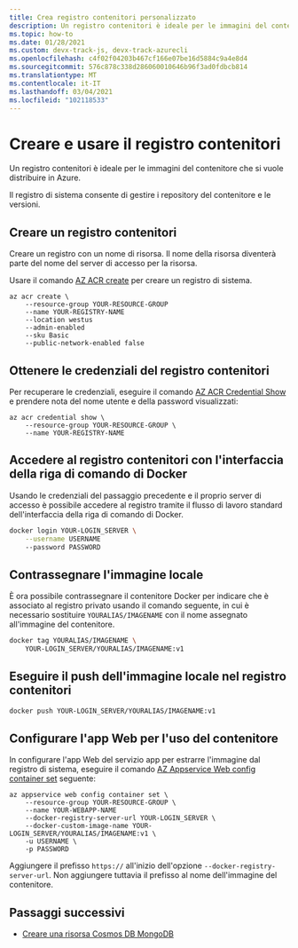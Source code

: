 ```yaml
---
title: Crea registro contenitori personalizzato
description: Un registro contenitori è ideale per le immagini del contenitore che si vuole distribuire in Azure. Il registro di sistema consente di gestire i repository del contenitore e le versioni.
ms.topic: how-to
ms.date: 01/28/2021
ms.custom: devx-track-js, devx-track-azurecli
ms.openlocfilehash: c4f02f04203b467cf166e07be16d5884c9a4e8d4
ms.sourcegitcommit: 576c878c338d286060010646b96f3ad0fdbcb814
ms.translationtype: MT
ms.contentlocale: it-IT
ms.lasthandoff: 03/04/2021
ms.locfileid: "102118533"
---
```

# <a name="create-and-use-container-registry"></a>Creare e usare il registro contenitori

Un registro contenitori è ideale per le immagini del contenitore che si vuole distribuire in Azure.

Il registro di sistema consente di gestire i repository del contenitore e le versioni.  

## <a name="create-a-container-registry"></a>Creare un registro contenitori

Creare un registro con un nome di risorsa. Il nome della risorsa diventerà parte del nome del server di accesso per la risorsa. 

Usare il comando [AZ ACR create](/cli/azure/acr#az_acr_create) per creare un registro di sistema. 

```azurecli
az acr create \
    --resource-group YOUR-RESOURCE-GROUP
    --name YOUR-REGISTRY-NAME 
    --location westus 
    --admin-enabled
    --sku Basic
    --public-network-enabled false
```

## <a name="get-container-registry-credentials"></a>Ottenere le credenziali del registro contenitori

Per recuperare le credenziali, eseguire il comando [AZ ACR Credential Show](/cli/azure/acr/credential#az_acr_credential_show) e prendere nota del nome utente e della password visualizzati:

```azurecli
az acr credential show \
    --resource-group YOUR-RESOURCE-GROUP \
    --name YOUR-REGISTRY-NAME
```

## <a name="login-to-container-registry-with-docker-cli"></a>Accedere al registro contenitori con l'interfaccia della riga di comando di Docker

Usando le credenziali del passaggio precedente e il proprio server di accesso è possibile accedere al registro tramite il flusso di lavoro standard dell'interfaccia della riga di comando di Docker.

```bash
docker login YOUR-LOGIN_SERVER \
    --username USERNAME
    --password PASSWORD
```

## <a name="tag-your-local-image"></a>Contrassegnare l'immagine locale

È ora possibile contrassegnare il contenitore Docker per indicare che è associato al registro privato usando il comando seguente, in cui è necessario sostituire `YOURALIAS/IMAGENAME` con il nome assegnato all'immagine del contenitore.

```bash
docker tag YOURALIAS/IMAGENAME \
    YOUR-LOGIN_SERVER/YOURALIAS/IMAGENAME:v1
```

## <a name="push-your-local-image-to-your-container-registry"></a>Eseguire il push dell'immagine locale nel registro contenitori

```bash
docker push YOUR-LOGIN_SERVER/YOURALIAS/IMAGENAME:v1
```

## <a name="configure-web-app-to-use-container"></a>Configurare l'app Web per l'uso del contenitore 

In configurare l'app Web del servizio app per estrarre l'immagine dal registro di sistema, eseguire il comando [AZ Appservice Web config container set](/cli/azure/webapp/config/container#az_webapp_config_container_set) seguente:

```azurecli
az appservice web config container set \
    --resource-group YOUR-RESOURCE-GROUP \
    --name YOUR-WEBAPP-NAME
    --docker-registry-server-url YOUR-LOGIN_SERVER \
    --docker-custom-image-name YOUR-LOGIN_SERVER/YOURALIAS/IMAGENAME:v1 \
    -u USERNAME \
    -p PASSWORD
```

Aggiungere il prefisso `https://` all'inizio dell'opzione `--docker-registry-server-url`. Non aggiungere tuttavia il prefisso al nome dell'immagine del contenitore.

## <a name="next-steps"></a>Passaggi successivi

* [Creare una risorsa Cosmos DB MongoDB](create-mongodb-cosmosdb.md)